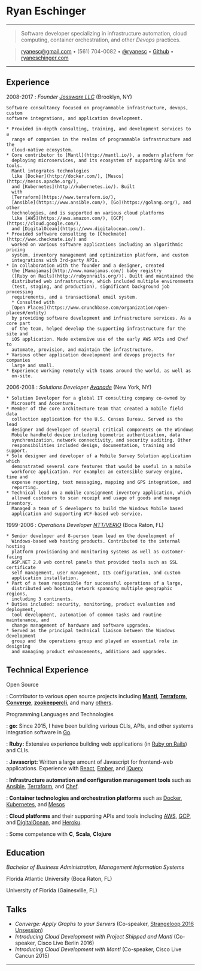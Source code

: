 Ryan Eschinger
==================

---

> Software developer specializing in infrastructure automation, cloud computing,
> container orchestration, and other *Devops* practices.

> [ryanesc@gmail.com](mailto:ryanesc@gmail.com) • (561) 704-0082 •
> [\@ryanesc](https://twitter.com/ryanesc) • [Github](https://github.com/ryane)
> • [ryaneschinger.com](http://ryaneschinger.com/)

---

Experience
----------

2008-2017
:   *Founder [Jossware LLC](http://ryaneschinger.com/)* (Brooklyn, NY)

    Software consultancy focused on programmable infrastructure, devops, custom
    software integrations, and application development.

    * Provided in-depth consulting, training, and development services to a
      range of companies in the realms of programmable infrastructure and the
      cloud-native ecosystem.
    * Core contributor to [Mantl](http://mantl.io/), a modern platform for
      deploying microservices, and its ecosystem of supporting APIs and tools.
      Mantl integrates technologies
      like [Docker](http://docker.com/), [Mesos](http://mesos.apache.org/),
      and [Kubernetes](http://kubernetes.io/). Built
      with
      [Terraform](https://www.terraform.io/),
      [Ansible](https://www.ansible.com/), [Go](https://golang.org/), and other
      technologies, and is supported on various cloud platforms
      like [AWS](https://aws.amazon.com/), [GCP](https://cloud.google.com/),
      and [DigitalOcean](https://www.digitalocean.com/).
    * Provided software consulting to [Checkmate](http://www.checkmate.io/) and
      worked on various software applications including an algorithmic pricing
      system, inventory management and optimization platform, and custom
      integrations with 3rd-party APIs.
    * In collaboration with the founder and a designer, created
      the [Mamajamas](http://www.mamajamas.com/) baby registry
      ([Ruby on Rails](http://rubyonrails.org/)). Built and maintained the
      distributed web infrastructure, which included multiple environments
      (test, staging, and production), significant background job processing
      requirements, and a transactional email system.
      * Consulted with
      [Open Places](https://www.crunchbase.com/organization/open-places#/entity)
      by providing software development and infrastructure services. As a core part
      of the team, helped develop the supporting infrastructure for the site and
      iOS application. Made extensive use of the early AWS APIs and Chef to
      automate, provision, and maintain the infrastructure.
    * Various other application development and devops projects for companies
      large and small.
    * Experience working remotely with teams around the world, as well as
      on-site.

2006-2008
:   *Solutions Developer [Avanade](https://www.avanade.com/en)* (New York, NY)

    * Solution Developer for a global IT consulting company co-owned by
      Microsoft and Accenture.
    * Member of the core architecture team that created a mobile field data
      collection application for the U.S. Census Bureau. Served as the lead
      designer and developer of several critical components on the Windows
      Mobile handheld device including biometric authentication, data
      synchronization, network connectivity, and security auditing. Other
      responsibilities included design, documentation, training and support.
    * Sole designer and developer of a Mobile Survey Solution application which
      demonstrated several core features that would be useful in a mobile
      workforce application. For example: an extensible survey engine, time and
      expense reporting, text messaging, mapping and GPS integration, and
      reporting.
    * Technical lead on a mobile consignment inventory application, which
      allowed customers to scan receipt and usage of goods and manage inventory.
      Managed a team of 5 developers to build the Windows Mobile based
      application and supporting WCF-based web service.

1999-2006
:   *Operations Developer [NTT/VERIO](https://www.verio.com/)* (Boca Raton, FL)

    * Senior developer and 8-person team lead on the development of
      Windows-based web hosting products. Contributed to the internal hosting
      platform provisioning and monitoring systems as well as customer-facing
      ASP.NET 2.0 web control panels that provided tools such as SSL certificate
      self management, user management, IIS configuration, and custom
      application installation.
    * Part of a team responsible for successful operations of a large,
      distributed web hosting network spanning multiple geographic regions,
      including 3 continents.
    * Duties included: security, monitoring, product evaluation and deployment,
      tool development, automation of common tasks and routine maintenance, and
      change management of hardware and software upgrades.
    * Served as the principal technical liaison between the Windows development
      group and the operations group and played an essential role in designing
      and managing product enhancements, additions and upgrades.

Technical Experience
--------------------

Open Source

:   Contributor to various open source projects including
    [**Mantl**](https://github.com/CiscoCloud/mantl),
    [**Terraform**](https://github.com/hashicorp/terraform),
    [**Converge**](https://github.com/asteris-llc/converge),
    [**zookeepercli**](https://github.com/ryane/zookeepercli), and many
    [others](https://github.com/ryane).

Programming Languages and Technologies

:   **go:** Since 2015, I have been building various CLIs, APIs, and other systems
    integration software in [Go](https://golang.org/).

:   **Ruby:** Extensive experience building web applications (in
    [Ruby on Rails](http://rubyonrails.org/)) and CLIs.

:   **Javascript:** Written a large amount of Javascript for frontend-web
    applications. Experience with [React](https://facebook.github.io/react/),
    [Ember](http://emberjs.com/), and [jQuery](https://jquery.com/)

:   **Infrastructure automation and configuration management tools** such as
    [Ansible](https://www.ansible.com/), [Terraform](https://www.terraform.io/),
    and [Chef](https://www.chef.io/).

:   **Container technologies and orchestration platforms** such as
    [Docker](http://docker.com/), [Kubernetes](http://kubernetes.io/), and
    [Mesos](http://mesos.apache.org/)

:   **Cloud platforms** and their supporting APIs and tools including
    [AWS](https://aws.amazon.com/), [GCP](https://cloud.google.com/), and
    [DigitalOcean](https://www.digitalocean.com/), and
    [Heroku](https://www.heroku.com/).

:   Some competence with **C**, **Scala**, **Clojure**

Education
---------

*Bachelor of Business Administration, Management Information Systems*

Florida Atlantic University (Boca Raton, FL)

University of Florida (Gainesville, FL)

Talks
----------------------------------------

* *Converge: Apply Graphs to your Servers* (Co-speaker, [Strangeloop 2016 Unsession](https://github.com/strangeloop/StrangeLoop2016/wiki/Unsessions))
* *Introducing Cloud Development with Project Shipped and Mantl* (Co-speaker, Cisco Live
  Berlin 2016)
* *Introducing Cloud Development with Mantl* (Co-speaker, Cisco Live Cancun 2015)


---
